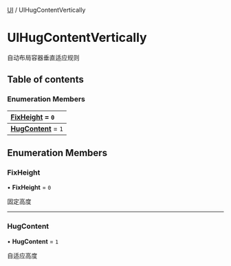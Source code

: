 [UI](../groups/UI.UI.md) / UIHugContentVertically

# UIHugContentVertically <Badge type="tip" text="Enumeration" /> <Score text="UIHugContentVertically" />

自动布局容器垂直适应规则

## Table of contents

### Enumeration Members <Score text="Enumeration" /> 
| **[FixHeight](mw.UIHugContentVertically.md#fixheight)** = ``0``  |
| :----- |
| **[HugContent](mw.UIHugContentVertically.md#hugcontent)** = ``1`` |

## Enumeration Members

### FixHeight <Score text="FixHeight" /> 

• **FixHeight** = ``0``

固定高度

___

### HugContent <Score text="HugContent" /> 

• **HugContent** = ``1``

自适应高度
